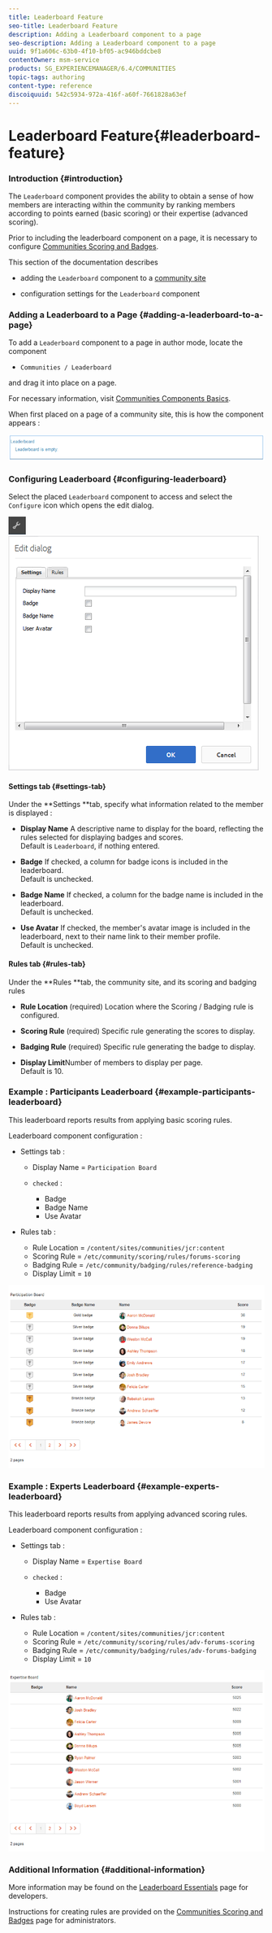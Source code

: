 ```yaml
---
title: Leaderboard Feature
seo-title: Leaderboard Feature
description: Adding a Leaderboard component to a page
seo-description: Adding a Leaderboard component to a page
uuid: 9f1a606c-63b0-4f10-bf05-ac946bddcbe8
contentOwner: msm-service
products: SG_EXPERIENCEMANAGER/6.4/COMMUNITIES
topic-tags: authoring
content-type: reference
discoiquuid: 542c5934-972a-416f-a60f-7661828a63ef
---
```


# Leaderboard Feature{#leaderboard-feature}

### Introduction {#introduction}

The `Leaderboard` component provides the ability to obtain a sense of how members are interacting within the community by ranking members according to points earned (basic scoring) or their expertise (advanced scoring).

Prior to including the leaderboard component on a page, it is necessary to configure [Communities Scoring and Badges](../../communities/using/implementing-scoring.md).

This section of the documentation describes

* adding the `Leaderboard` component to a [community site](../../communities/using/overview.md#communitysites)

* configuration settings for the `Leaderboard` component

### Adding a Leaderboard to a Page {#adding-a-leaderboard-to-a-page}

To add a `Leaderboard` component to a page in author mode, locate the component

* `Communities / Leaderboard`

and drag it into place on a page.

For necessary information, visit [Communities Components Basics](../../communities/using/basics.md).

When first placed on a page of a community site, this is how the component appears :

![](assets/chlimage_1-8.png)

### Configuring Leaderboard {#configuring-leaderboard}

Select the placed `Leaderboard` component to access and select the `Configure` icon which opens the edit dialog.

![](assets/chlimage_1-9.png) ![](assets/chlimage_1-10.png)

#### Settings tab {#settings-tab}

Under the **Settings **tab, specify what information related to the member is displayed :

* **Display Name** 
  A descriptive name to display for the board, reflecting the rules selected for displaying badges and scores.  
  Default is `Leaderboard`, if nothing entered.

* **Badge** 
  If checked, a column for badge icons is included in the leaderboard.  
  Default is unchecked.

* **Badge Name** 
  If checked, a column for the badge name is included in the leaderboard.  
  Default is unchecked.

* **Use Avatar** 
  If checked, the member's avatar image is included in the leaderboard, next to their name link to their member profile.  
  Default is unchecked.

#### Rules tab {#rules-tab}

Under the **Rules **tab, the community site, and its scoring and badging rules

* **Rule Location** 
  (required) Location where the Scoring / Badging rule is configured.

* **Scoring Rule** 
  (required) Specific rule generating the scores to display.

* **Badging Rule** 
  (required) Specific rule generating the badge to display.

* **Display Limit**Number of members to display per page.  
  Default is 10.

### Example : Participants Leaderboard {#example-participants-leaderboard}

This leaderboard reports results from applying basic scoring rules.

Leaderboard component configuration :

* Settings tab :

    * Display Name = `Participation Board`
    * `checked` :

        * Badge
        * Badge Name
        * Use Avatar

* Rules tab :

    * Rule Location = `/content/sites/communities/jcr:content`
    * Scoring Rule = `/etc/community/scoring/rules/forums-scoring`
    * Badging Rule = `/etc/community/badging/rules/reference-badging`
    * Display Limit = `10`

![](assets/chlimage_1-11.png)

### Example : Experts Leaderboard {#example-experts-leaderboard}

This leaderboard reports results from applying advanced scoring rules.

Leaderboard component configuration :

* Settings tab :

    * Display Name = `Expertise Board`
    * `checked` :

        * Badge
        * Use Avatar

* Rules tab :

    * Rule Location = `/content/sites/communities/jcr:content`
    * Scoring Rule = `/etc/community/scoring/rules/adv-forums-scoring`
    * Badging Rule = `/etc/community/badging/rules/adv-forums-badging`
    * Display Limit = `10`

![](assets/chlimage_1-12.png)

### Additional Information {#additional-information}

More information may be found on the [Leaderboard Essentials](../../communities/using/leaderboard.md) page for developers.

Instructions for creating rules are provided on the [Communities Scoring and Badges](../../communities/using/implementing-scoring.md) page for administrators.
